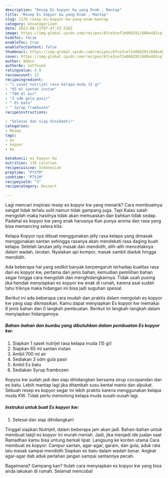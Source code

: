 ```yaml
---
description: "Resep Es kopyor kw yang Enak , Mantap"
title: "Resep Es kopyor kw yang Enak , Mantap"
slug: 1176-resep-es-kopyor-kw-yang-enak-mantap
category: Uncategorized
date: 2022-08-11T07:47:53.538Z
image: https://img-global.cpcdn.com/recipes/6fce3cef2e068292/680x482cq70/es-kopyor-kw-foto-resep-utama.jpg
hideToc: false
enableToc: true
enableTocContent: false
thumbnail: https://img-global.cpcdn.com/recipes/6fce3cef2e068292/680x482cq70/es-kopyor-kw-foto-resep-utama.jpg
cover: https://img-global.cpcdn.com/recipes/6fce3cef2e068292/680x482cq70/es-kopyor-kw-foto-resep-utama.jpg
author: Admin
authorAv: notfound
ratingvalue: 4.9
reviewcount: 12
recipeingredient:
- "1 saset nutrijel rasa kelapa muda 15 gr"
- "65 ml santan instan"
- "700 ml air"
- "3 sdm gula pasir"
- " Es batu"
- " Syrup frambozen"
recipeinstructions:

- "Selesai dan siap dinikmati!"
categories:
- Resep
tags:
- es
- kopyor
- kw

katakunci: es kopyor kw 
nutrition: 139 calories
recipecuisine: Indonesian
preptime: "PT37M"
cooktime: "PT51M"
recipeyield: "3"
recipecategory: Dessert

---
```



Lagi mencari inspirasi resep es kopyor kw yang menarik? Cara membuatnya sangat tidak terlalu sulit namun tidak gampang juga. Tapi Kalau salah mengolah maka hasilnya tidak akan memuaskan dan bahkan tidak sedap. Padahal es kopyor kw yang enak harusnya Kan punya aroma dan rasa yang bisa memancing selera kita.


Kelapa Kopyor nya dibuat menggunakan jelly rasa kelapa yang dimasak menggunakan santan sehingga rasanya akan mendekati rasa daging buah kelapa. Setelah larutan jelly masak dan mendidih, alih-alih mencetaknya dalam wadah, larutan. Nyalakan api kompor, masak sambil diaduk hingga mendidih.

Ada beberapa hal yang sedikit banyak berpengaruh terhadap kualitas rasa dari es kopyor kw, pertama dari jenis bahan, kemudian pemilihan bahan segar hingga cara mengolah dan menghidangkannya. Tidak usah pusing jika hendak menyiapkan es kopyor kw enak di rumah, karena asal sudah tahu triknya maka hidangan ini bisa jadi suguhan spesial.


Berikut ini ada beberapa cara mudah dan praktis dalam mengolah es kopyor kw yang siap dikreasikan. Kamu dapat menyiapkan Es kopyor kw memakai 6 jenis bahan dan 0 langkah pembuatan. Berikut ini langkah-langkah dalam menyiapkan hidangannya.

<!--inarticleads1-->

##### Bahan-bahan dan bumbu yang dibutuhkan dalam pembuatan Es kopyor kw:

1. Siapkan 1 saset nutrijel rasa kelapa muda (15 gr)
1. Siapkan 65 ml santan instan
1. Ambil 700 ml air
1. Sediakan 3 sdm gula pasir
1. Ambil  Es batu
1. Sediakan  Syrup frambozen


Kopyos kw sudah jadi dan siap dihidangkan bersama sirup cocopandan dan es batu. Lebih mantap lagi jika ditambah susu kental manis dan alpukat. Sebuah resep es kopyor segar ini lebih praktis karena menggunakan kelapa muda KW. Tidak perlu memotong kelapa muda susah-susah lagi. 

<!--inarticleads2-->

##### Instruksi untuk buat Es kopyor kw:


1. Selesai dan siap dihidangkan!

Tinggal siapkan Nutrijell, dalam beberapa jam akan jadi. Bahan-bahan untuk membuat takjil es kopyor ini murah meriah. Jadi, jika menjadi ide jualan saat Ramadhan kamu bisa untung berkali lipat. Langsung ke konten utama Cara membuat es kopyor: Campur santan, agar-agar, garam, dan gula, aduk rata lalu masak sampai mendidih Siapkan es batu dalam wadah besar. Angkat agar-agar dab aduk perlahan jangan sampai santannya pecah. 

Bagaimana? Gampang kan? Itulah cara menyiapkan es kopyor kw yang bisa anda lakukan di rumah. Selamat mencoba!
